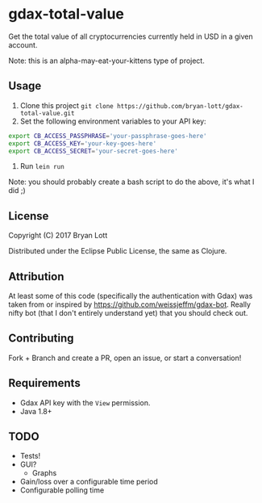 # gdax-total-value

Get the total value of all cryptocurrencies currently held in USD in a given account.

Note: this is an alpha-may-eat-your-kittens type of project.

## Usage

1. Clone this project `git clone https://github.com/bryan-lott/gdax-total-value.git`
1. Set the following environment variables to your API key:

```bash
export CB_ACCESS_PASSPHRASE='your-passphrase-goes-here'
export CB_ACCESS_KEY='your-key-goes-here'
export CB_ACCESS_SECRET='your-secret-goes-here'
```

1. Run `lein run`

Note: you should probably create a bash script to do the above, it's what I did ;)

## License

Copyright (C) 2017 Bryan Lott

Distributed under the Eclipse Public License, the same as Clojure.

## Attribution

At least some of this code (specifically the authentication with Gdax) was taken
from or inspired by https://github.com/weissjeffm/gdax-bot.  Really nifty bot (that
I don't entirely understand yet) that you should check out.

## Contributing

Fork + Branch and create a PR, open an issue, or start a conversation!

## Requirements

* Gdax API key with the `View` permission.
* Java 1.8+

## TODO

* Tests!
* GUI?
  * Graphs
* Gain/loss over a configurable time period
* Configurable polling time
